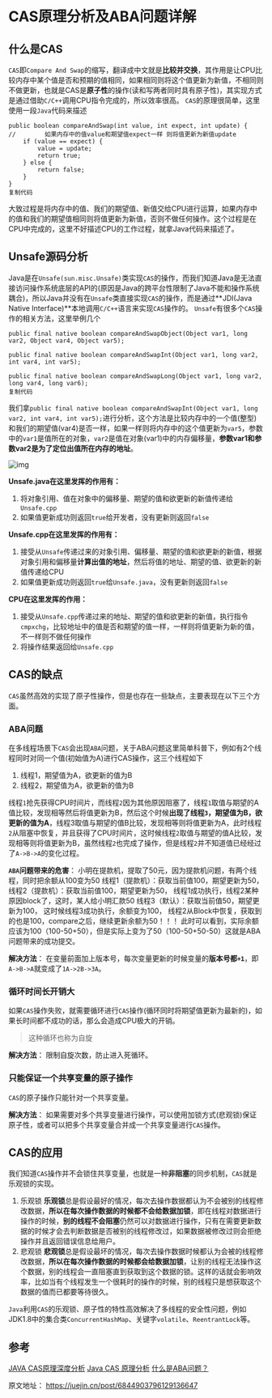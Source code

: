 # CAS原理分析及ABA问题详解



## 什么是CAS

`CAS`即`Compare And Swap`的缩写，翻译成中文就是**比较并交换**，其作用是让CPU比较内存中某个值是否和预期的值相同，如果相同则将这个值更新为新值，不相同则不做更新，也就是CAS是**原子性**的操作(读和写两者同时具有原子性)，其实现方式是通过借助`C/C++`调用CPU指令完成的，所以效率很高。
`CAS`的原理很简单，这里使用一段`Java`代码来描述

```
public boolean compareAndSwap(int value, int expect, int update) {
//        如果内存中的值value和期望值expect一样 则将值更新为新值update
    if (value == expect) {
        value = update;
        return true;
    } else {
        return false;
    }
}
复制代码
```

大致过程是将内存中的值、我们的期望值、新值交给CPU进行运算，如果内存中的值和我们的期望值相同则将值更新为新值，否则不做任何操作。这个过程是在CPU中完成的，这里不好描述CPU的工作过程，就拿Java代码来描述了。

## Unsafe源码分析

Java是在`Unsafe(sun.misc.Unsafe)`类实现`CAS`的操作，而我们知道Java是无法直接访问操作系统底层的API的(原因是Java的跨平台性限制了Java不能和操作系统耦合)，所以Java并没有在`Unsafe`类直接实现`CAS`的操作，而是通过**JDI(Java Native Interface)**本地调用`C/C++`语言来实现`CAS`操作的。
`Unsafe`有很多个`CAS`操作的相关方法，这里举例几个

```
public final native boolean compareAndSwapObject(Object var1, long var2, Object var4, Object var5);

public final native boolean compareAndSwapInt(Object var1, long var2, int var4, int var5);

public final native boolean compareAndSwapLong(Object var1, long var2, long var4, long var6);
复制代码
```

我们拿`public final native boolean compareAndSwapInt(Object var1, long var2, int var4, int var5);`进行分析，这个方法是比较内存中的一个值(整型)和我们的期望值(var4)是否一样，如果一样则将内存中的这个值更新为`var5`，参数中的`var1`是值所在的对象，`var2`是值在对象(var1)中的内存偏移量，**参数var1和参数var2是为了定位出值所在内存的地址**。

![img](https://user-gold-cdn.xitu.io/2019/3/12/169727faae9a3de1?imageView2/0/w/1280/h/960/format/webp/ignore-error/1)

**Unsafe.java在这里发挥的作用有：**



1. 将对象引用、值在对象中的偏移量、期望的值和欲更新的新值传递给`Unsafe.cpp`
2. 如果值更新成功则返回`true`给开发者，没有更新则返回`false`

**Unsafe.cpp在这里发挥的作用有：**

1. 接受从`Unsafe`传递过来的对象引用、偏移量、期望的值和欲更新的新值，根据对象引用和偏移量**计算出值的地址**，然后将值的地址、期望的值、欲更新的新值传递给CPU
2. 如果值更新成功则返回`true`给`Unsafe.java`，没有更新则返回`false`

**CPU在这里发挥的作用：**

1. 接受从`Unsafe.cpp`传递过来的地址、期望的值和欲更新的新值，执行指令`cmpxchg`，比较地址中的值是否和期望的值一样，一样则将值更新为新的值，不一样则不做任何操作
2. 将操作结果返回给`Unsafe.cpp`

## CAS的缺点

`CAS`虽然高效的实现了原子性操作，但是也存在一些缺点，主要表现在以下三个方面。

### ABA问题

在多线程场景下`CAS`会出现`ABA`问题，关于ABA问题这里简单科普下，例如有2个线程同时对同一个值(初始值为A)进行CAS操作，这三个线程如下

1. 线程1，期望值为A，欲更新的值为B
2. 线程2，期望值为A，欲更新的值为B

线程`1`抢先获得CPU时间片，而线程`2`因为其他原因阻塞了，线程`1`取值与期望的A值比较，发现相等然后将值更新为B，然后这个时候**出现了线程`3`，期望值为B，欲更新的值为A**，线程3取值与期望的值B比较，发现相等则将值更新为A，此时线程`2`从阻塞中恢复，并且获得了CPU时间片，这时候线程`2`取值与期望的值A比较，发现相等则将值更新为B，虽然线程`2`也完成了操作，但是线程`2`并不知道值已经经过了`A->B->A`的变化过程。

**`ABA`问题带来的危害**：
小明在提款机，提取了50元，因为提款机问题，有两个线程，同时把余额从100变为50
线程1（提款机）：获取当前值100，期望更新为50，
线程2（提款机）：获取当前值100，期望更新为50，
线程1成功执行，线程2某种原因block了，这时，某人给小明汇款50
线程3（默认）：获取当前值50，期望更新为100，
这时候线程3成功执行，余额变为100，
线程2从Block中恢复，获取到的也是100，compare之后，继续更新余额为50！！！
此时可以看到，实际余额应该为100（100-50+50），但是实际上变为了50（100-50+50-50）这就是ABA问题带来的成功提交。

**解决方法**： 在变量前面加上版本号，每次变量更新的时候变量的**版本号都`+1`**，即`A->B->A`就变成了`1A->2B->3A`。

### 循环时间长开销大

如果`CAS`操作失败，就需要循环进行`CAS`操作(循环同时将期望值更新为最新的)，如果长时间都不成功的话，那么会造成CPU极大的开销。

> 这种循环也称为自旋

**解决方法**： 限制自旋次数，防止进入死循环。

### 只能保证一个共享变量的原子操作

`CAS`的原子操作只能针对一个共享变量。

**解决方法**： 如果需要对多个共享变量进行操作，可以使用加锁方式(悲观锁)保证原子性，或者可以把多个共享变量合并成一个共享变量进行`CAS`操作。

## CAS的应用

我们知道`CAS`操作并不会锁住共享变量，也就是一种**非阻塞**的同步机制，`CAS`就是乐观锁的实现。

1. 乐观锁 **乐观锁**总是假设最好的情况，每次去操作数据都认为不会被别的线程修改数据，**所以在每次操作数据的时候都不会给数据加锁**，即在线程对数据进行操作的时候，**别的线程不会阻塞**仍然可以对数据进行操作，只有在需要更新数据的时候才会去判断数据是否被别的线程修改过，如果数据被修改过则会拒绝操作并且返回错误信息给用户。
2. 悲观锁 **悲观锁**总是假设最坏的情况，每次去操作数据时候都认为会被的线程修改数据，**所以在每次操作数据的时候都会给数据加锁**，让别的线程无法操作这个数据，别的线程会一直阻塞直到获取到这个数据的锁。这样的话就会影响效率，比如当有个线程发生一个很耗时的操作的时候，别的线程只是想获取这个数据的值而已都要等待很久。

`Java`利用`CAS`的乐观锁、原子性的特性高效解决了多线程的安全性问题，例如JDK1.8中的集合类`ConcurrentHashMap`、关键字`volatile`、`ReentrantLock`等。

## 参考

[JAVA CAS原理深度分析](https://zl198751.iteye.com/blog/1848575)
[Java CAS 原理分析](https://segmentfault.com/a/1190000014858404#articleHeader3)
[什么是ABA问题？](https://www.zhihu.com/question/23281499)



原文地址： https://juejin.cn/post/6844903796129136647

